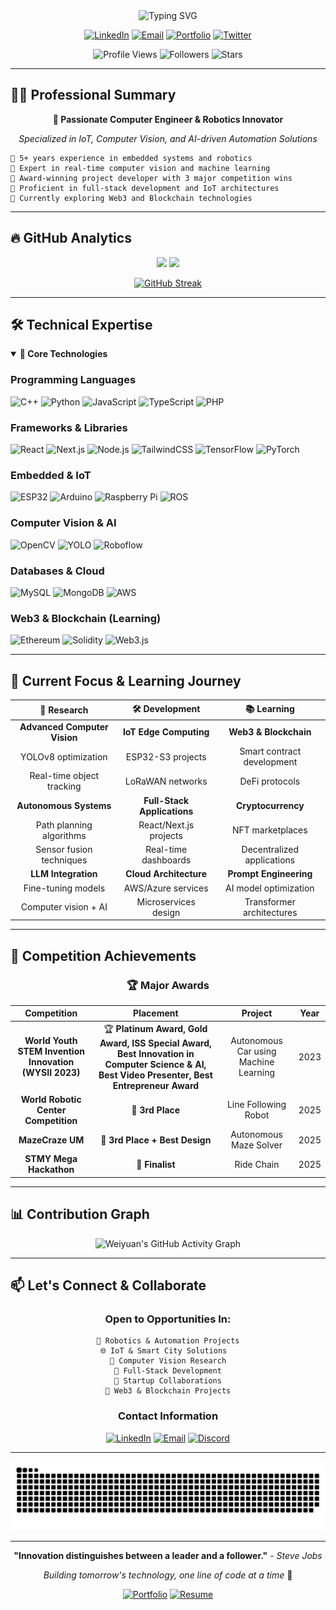 <!-- 🚀 Professional Header -->
<div align="center">
    <img src="https://readme-typing-svg.herokuapp.com?font=Fira+Code&size=28&duration=3000&pause=1000&color=00D4AA&center=true&vCenter=true&width=600&height=60&lines=Hi+there!+I'm+Weiyuan+Ooi+��;Computer+Engineer+and+Robotics+Enthusiast;Building+the+Future+with+Code+and+AI" alt="Typing SVG" />
</div>

<!-- Enhanced Badges Section -->
<div align="center">
  
[![LinkedIn](https://img.shields.io/badge/LinkedIn-0077B5?style=for-the-badge&logo=linkedin&logoColor=white)](https://linkedin.com/in/yourprofile)
[![Email](https://img.shields.io/badge/Email-D14836?style=for-the-badge&logo=gmail&logoColor=white)](mailto:weiyuanooi88@gmail.com)
[![Portfolio](https://img.shields.io/badge/Portfolio-FF5722?style=for-the-badge&logo=todoist&logoColor=white)](#)
[![Twitter](https://img.shields.io/badge/Twitter-1DA1F2?style=for-the-badge&logo=twitter&logoColor=white)](https://twitter.com/YourHandle)

![Profile Views](https://komarev.com/ghpvc/?username=WyOoi&color=brightgreen&style=for-the-badge)
![Followers](https://img.shields.io/github/followers/WyOoi?style=for-the-badge&color=orange)
![Stars](https://img.shields.io/github/stars/WyOoi?style=for-the-badge&color=yellow)

</div>

---

## 👨‍💻 Professional Summary

<div align="center">

**🎯 Passionate Computer Engineer & Robotics Innovator**

*Specialized in IoT, Computer Vision, and AI-driven Automation Solutions*

</div>

```
🔹 5+ years experience in embedded systems and robotics
🔹 Expert in real-time computer vision and machine learning
🔹 Award-winning project developer with 3 major competition wins
🔹 Proficient in full-stack development and IoT architectures
🔹 Currently exploring Web3 and Blockchain technologies
```

---

## 🔥 GitHub Analytics

<div align="center">
  
<img height="180em" src="https://github-readme-stats.vercel.app/api?username=WyOoi&show_icons=true&theme=github_dark&hide_border=true&count_private=true&include_all_commits=true" />
<img height="180em" src="https://github-readme-stats.vercel.app/api/top-langs/?username=WyOoi&layout=compact&theme=github_dark&hide_border=true&langs_count=8" />

</div>

<div align="center">
  
[![GitHub Streak](https://streak-stats.demolab.com/?user=WyOoi&theme=github-dark-blue&hide_border=true)](https://git.io/streak-stats)

</div>

---

## 🛠️ Technical Expertise

<details open>
<summary><b>🎯 Core Technologies</b></summary>

### **Programming Languages**
![C++](https://img.shields.io/badge/C++-00599C?style=flat-square&logo=c%2B%2B&logoColor=white)
![Python](https://img.shields.io/badge/Python-3776AB?style=flat-square&logo=python&logoColor=white)
![JavaScript](https://img.shields.io/badge/JavaScript-F7DF1E?style=flat-square&logo=javascript&logoColor=black)
![TypeScript](https://img.shields.io/badge/TypeScript-007ACC?style=flat-square&logo=typescript&logoColor=white)
![PHP](https://img.shields.io/badge/PHP-777BB4?style=flat-square&logo=php&logoColor=white)

### **Frameworks & Libraries**
![React](https://img.shields.io/badge/React-20232A?style=flat-square&logo=react&logoColor=61DAFB)
![Next.js](https://img.shields.io/badge/Next.js-000000?style=flat-square&logo=next.js&logoColor=white)
![Node.js](https://img.shields.io/badge/Node.js-43853D?style=flat-square&logo=node.js&logoColor=white)
![TailwindCSS](https://img.shields.io/badge/Tailwind_CSS-38B2AC?style=flat-square&logo=tailwind-css&logoColor=white)
![TensorFlow](https://img.shields.io/badge/TensorFlow-FF6F00?style=flat-square&logo=tensorflow&logoColor=white)
![PyTorch](https://img.shields.io/badge/PyTorch-EE4C2C?style=flat-square&logo=pytorch&logoColor=white)

### **Embedded & IoT**
![ESP32](https://img.shields.io/badge/ESP32-000000?style=flat-square&logo=espressif&logoColor=white)
![Arduino](https://img.shields.io/badge/Arduino-00979D?style=flat-square&logo=arduino&logoColor=white)
![Raspberry Pi](https://img.shields.io/badge/Raspberry%20Pi-A22846?style=flat-square&logo=raspberry%20pi&logoColor=white)
![ROS](https://img.shields.io/badge/ROS-22314E?style=flat-square&logo=ros&logoColor=white)

### **Computer Vision & AI**
![OpenCV](https://img.shields.io/badge/OpenCV-27338e?style=flat-square&logo=opencv&logoColor=white)
![YOLO](https://img.shields.io/badge/YOLOv8-00FFFF?style=flat-square&logo=yolo&logoColor=black)
![Roboflow](https://img.shields.io/badge/Roboflow-6D28D9?style=flat-square&logo=roboflow&logoColor=white)

### **Databases & Cloud**
![MySQL](https://img.shields.io/badge/MySQL-00000F?style=flat-square&logo=mysql&logoColor=white)
![MongoDB](https://img.shields.io/badge/MongoDB-4EA94B?style=flat-square&logo=mongodb&logoColor=white)
![AWS](https://img.shields.io/badge/AWS-232F3E?style=flat-square&logo=amazon-aws&logoColor=white)

### **Web3 & Blockchain (Learning)**
![Ethereum](https://img.shields.io/badge/Ethereum-3C3C3D?style=flat-square&logo=ethereum&logoColor=white)
![Solidity](https://img.shields.io/badge/Solidity-363636?style=flat-square&logo=solidity&logoColor=white)
![Web3.js](https://img.shields.io/badge/Web3.js-F16822?style=flat-square&logo=web3.js&logoColor=white)

</details>

---

## 🎯 Current Focus & Learning Journey

<div align="center">

| 🔬 Research | 🛠️ Development | 📚 Learning |
|:---:|:---:|:---:|
| **Advanced Computer Vision** | **IoT Edge Computing** | **Web3 & Blockchain** |
| YOLOv8 optimization | ESP32-S3 projects | Smart contract development |
| Real-time object tracking | LoRaWAN networks | DeFi protocols |
| **Autonomous Systems** | **Full-Stack Applications** | **Cryptocurrency** |
| Path planning algorithms | React/Next.js projects | NFT marketplaces |
| Sensor fusion techniques | Real-time dashboards | Decentralized applications |
| **LLM Integration** | **Cloud Architecture** | **Prompt Engineering** |
| Fine-tuning models | AWS/Azure services | AI model optimization |
| Computer vision + AI | Microservices design | Transformer architectures |

</div>

---

## 🚀 Competition Achievements

<div align="center">

### 🏆 Major Awards

| Competition | Placement | Project | Year |
|:---:|:---:|:---:|:---:|
| **World Youth STEM Invention Innovation (WYSII 2023)** | 🏆 **Platinum Award, Gold Award, ISS Special Award, Best Innovation in Computer Science & AI, Best Video Presenter, Best Entrepreneur Award** | Autonomous Car using Machine Learning | 2023 |
| **World Robotic Center Competition** | 🥉 **3rd Place** | Line Following Robot | 2025 |
| **MazeCraze UM** | 🥉 **3rd Place + Best Design** | Autonomous Maze Solver | 2025 |
| **STMY Mega Hackathon** | 🏅 **Finalist** | Ride Chain | 2025 |

</div>

---

## 📊 Contribution Graph

<div align="center">
  
![Weiyuan's GitHub Activity Graph](https://github-readme-activity-graph.vercel.app/graph?username=WyOoi&theme=github-compact&hide_border=true)

</div>

---

## 📫 Let's Connect & Collaborate

<div align="center">

### **Open to Opportunities In:**

```
🤝 Robotics & Automation Projects
🌐 IoT & Smart City Solutions  
🔬 Computer Vision Research
💼 Full-Stack Development
🚀 Startup Collaborations
🔗 Web3 & Blockchain Projects
```

### **Contact Information**

[![LinkedIn](https://img.shields.io/badge/LinkedIn-Professional_Profile-0077B5?style=for-the-badge&logo=linkedin)](https://linkedin.com/in/yourprofile)
[![Email](https://img.shields.io/badge/Email-Let's_Discuss-D14836?style=for-the-badge&logo=gmail)](mailto:weiyuanooi88@gmail.com)
[![Discord](https://img.shields.io/badge/Discord-Weiyuan%231234-5865F2?style=for-the-badge&logo=discord&logoColor=white)](#)

</div>

<div align="center">

---

<img src="https://raw.githubusercontent.com/platane/snk/output/github-contribution-grid-snake-dark.svg" alt="Snake animation" />

---

**"Innovation distinguishes between a leader and a follower."** - *Steve Jobs*

*Building tomorrow's technology, one line of code at a time* 🚀

[![Portfolio](https://img.shields.io/badge/Portfolio-Visit_My_Work-FF5722?style=for-the-badge&logo=firefox-browser&logoColor=white)](#)
[![Resume](https://img.shields.io/badge/Resume-Download_PDF-4285F4?style=for-the-badge&logo=google-drive&logoColor=white)](#)

</div> 
